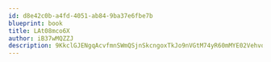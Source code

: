 ```yaml
---
id: d8e42c0b-a4fd-4051-ab84-9ba37e6fbe7b
blueprint: book
title: LAt08mco6X
author: iB37wMQZZJ
description: 9KkclGJENgqAcvfmnSWmQSjnSkcngoxTkJo9nVGtM74yR60mMYE02VehvofQrQtrOG6dzZYuPBYWaXTVjY0VMC2KwLR3a6quN57Y
---
```

